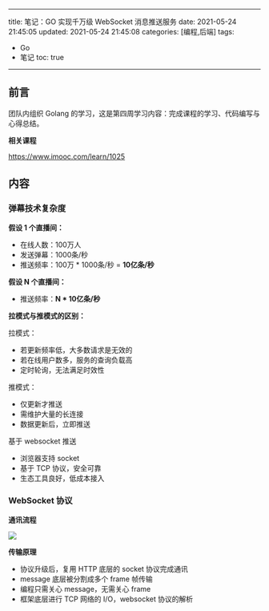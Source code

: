 ----
title: 笔记：GO 实现千万级 WebSocket 消息推送服务
date: 2021-05-24 21:45:05
updated: 2021-05-24 21:45:08
categories: [编程,后端]
tags: 
- Go
- 笔记
toc: true
----

## 前言

团队内组织 Golang 的学习，这是第四周学习内容：完成课程的学习、代码编写与心得总结。

**相关课程**

https://www.imooc.com/learn/1025

## 内容

### 弹幕技术复杂度

**假设 1 个直播间：**

- 在线人数：100万人
- 发送弹幕：1000条/秒
- 推送频率：100万 * 1000条/秒 = **10亿条/秒**

**假设 N 个直播间：**

- 推送频率：**N * 10亿条/秒**

**拉模式与推模式的区别：**

拉模式：

- 若更新频率低，大多数请求是无效的
- 若在线用户数多，服务的查询负载高
- 定时轮询，无法满足时效性

推模式：

- 仅更新才推送
- 需维护大量的长连接
- 数据更新后，立即推送

基于 websocket 推送

- 浏览器支持 socket
- 基于 TCP 协议，安全可靠
- 生态工具良好，低成本接入

### WebSocket 协议

**通讯流程**

![](https://s.flc.io/2021-05-24-22-49-43.png)

**传输原理**

- 协议升级后，复用 HTTP 底层的 socket 协议完成通讯
- message 底层被分割成多个 frame 帧传输
- 编程只需关心 message，无需关心 frame
- 框架底层进行 TCP 网络的 I/O，websocket 协议的解析